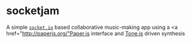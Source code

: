 # socketjam

A simple <a href="http://socket.io/">`socket.io`</a> based collaborative music-making app using a <a href="http://paperjs.org/"Paper.js</a> interface and <a href="https://tonejs.github.io/">Tone.js</a> driven synthesis

